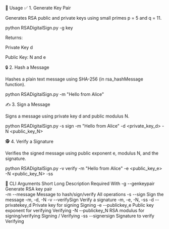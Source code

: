 🚀 Usage
✅ 1. Generate Key Pair

Generates RSA public and private keys using small primes p = 5 and q = 11.

python RSADigitalSign.py -g key


Returns:

Private Key d

Public Key: N and e

🔒 2. Hash a Message

Hashes a plain text message using SHA-256 (in rsa_hashMessage function).

python RSADigitalSign.py -m "Hello from Alice"

✍️ 3. Sign a Message

Signs a message using private key d and public modulus N.

python RSADigitalSign.py -s sign -m "Hello from Alice" -d <private_key_d> -N <public_key_N>

🕵️ 4. Verify a Signature

Verifies the signed message using public exponent e, modulus N, and the signature.

python RSADigitalSign.py -v verify -m "Hello from Alice" -e <public_key_e> -N <public_key_N> -ss <signature>

🧾 CLI Arguments
Short	Long	Description	Required With
-g	--genkeypair	Generate RSA key pair	
-m	--message	Message to hash/sign/verify	All operations
-s	--sign	Sign the message	-m, -d, -N
-v	--verifySign	Verify a signature	-m, -e, -N, -ss
-d	--privatekey_d	Private key for signing	Signing
-e	--publickey_e	Public key exponent for verifying	Verifying
-N	--publickey_N	RSA modulus for signing/verifying	Signing / Verifying
-ss	--signersign	Signature to verify	Verifying
